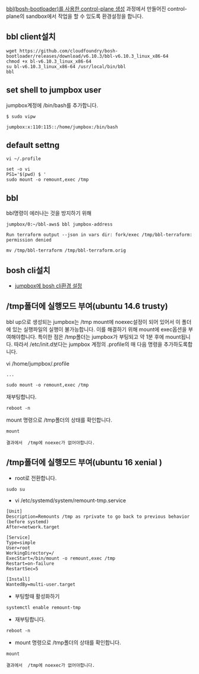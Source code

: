 [bbl(bosh-bootloader)를 사용한 control-plane 생성](bbl.md) 과정에서 만들어진 control-plane의 sandbox에서 작업을 할 수 있도록 환경설정을 합니다.

## bbl client설치
~~~
wget https://github.com/cloudfoundry/bosh-bootloader/releases/download/v6.10.3/bbl-v6.10.3_linux_x86-64
chmod +x bl-v6.10.3_linux_x86-64
su bl-v6.10.3_linux_x86-64 /usr/local/bin/bbl
bbl
~~~

## set shell to jumpbox user

jumpbox계정에  /bin/bash를 추가합니다.
~~~
$ sudo vipw

jumpbox:x:110:115::/home/jumpbox:/bin/bash

~~~

## default settng

~~~
vi ~/.profile

set -o vi
PS1='$(pwd) $ '
sudo mount -o remount,exec /tmp
~~~

## bbl
bbl명령이 에러나는 것을 방지하기 위해
~~~증상
jumpbox/0:~/bbl-aws$ bbl jumpbox-address

Run terraform output --json in vars dir: fork/exec /tmp/bbl-terraform: permission denied
~~~

~~~
mv /tmp/bbl-terraform /tmp/bbl-terraform.orig

~~~
## bosh cli설치
- [jumpbox에 bosh cli환경 설정](install_bosh_cli.md)

## /tmp폴더에 실행모드 부여(ubuntu 14.6 trusty)
bbl up으로 생성되는 jumpbox는 /tmp mount에 noexec설정이 되어 있어서 이 폴더에 있는 실행파일의 실행이 불가능합니다.
이를 해결하기 위해 mount에 exec옵션을 부여해야합니다. 
특이한 점은 /tmp폴더는 jumpbox가 부팅되고 약 1분 후에 mount됩니다. 따라서 /etc/init.d보다는 jumpbox 계정의 .profile의 매 다음 명령을 추가하도록합니다.

vi /home/jumpbox/.profile
~~~ 
...

sudo mount -o remount,exec /tmp
~~~

재부팅합니다.
~~~
reboot -n
~~~


mount 명령으로 /tmp폴더의 상태를 확인합니다.
~~~
mount

결과에서  /tmp에 noexec가 없어야합니다.
~~~

## /tmp폴더에 실행모드 부여(ubuntu 16 xenial )
* root로 전환합니다.
~~~
sudo su
~~~
* vi  /etc/systemd/system/remount-tmp.service
~~~
[Unit]
Description=Remounts /tmp as rprivate to go back to previous behavior (before systemd)
After=network.target

[Service]
Type=simple
User=root
WorkingDirectory=/
ExecStart=/bin/mount -o remount,exec /tmp
Restart=on-failure
RestartSec=5

[Install]
WantedBy=multi-user.target
~~~

* 부팅할때 활성화하기
~~~
systemctl enable remount-tmp
~~~

* 재부팅합니다.
~~~
reboot -n
~~~

* mount 명령으로 /tmp폴더의 상태를 확인합니다.
~~~
mount

결과에서  /tmp에 noexec가 없어야합니다.
~~~
